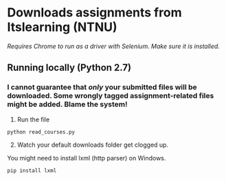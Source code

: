 # Downloads assignments from Itslearning (NTNU)
*Requires Chrome to run as a driver with Selenium. Make sure it is installed.*
## Running locally (Python 2.7)
### I cannot guarantee that *only* your submitted files will be downloaded. Some wrongly tagged assignment-related files might be added. Blame the system!
1) Run the file
```shell
python read_courses.py
```
2) Watch your default downloads folder get clogged up.

You might need to install lxml (http parser) on Windows.
```shell
pip install lxml
```
